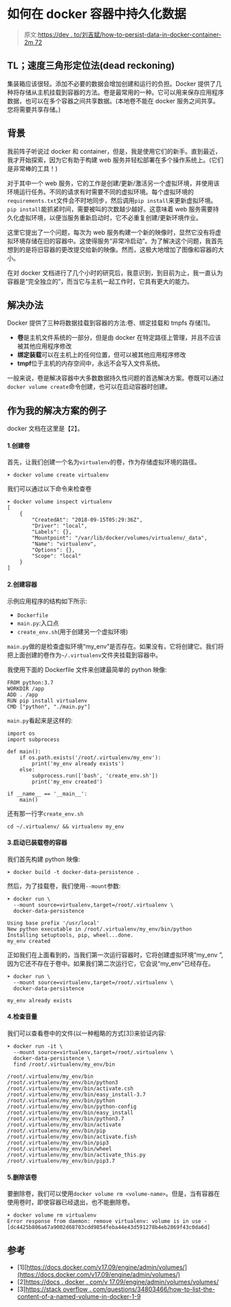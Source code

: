 # 如何在 docker 容器中持久化数据

> 原文:[https://dev . to/刘吉斌/how-to-persist-data-in-docker-container-2m 72](https://dev.to/jibinliu/how-to-persist-data-in-docker-container-2m72)

## TL；速度三角形定位法(dead reckoning)

集装箱应该很轻。添加不必要的数据会增加创建和运行的负担。Docker 提供了几种将存储从主机挂载到容器的方法。卷是最常用的一种。它可以用来保存应用程序数据，也可以在多个容器之间共享数据。(本地卷不能在 docker 服务之间共享。您将需要共享存储。)

## 背景

我前阵子听说过 docker 和 container，但是，我是使用它们的新手。直到最近，我才开始探索，因为它有助于构建 web 服务并轻松部署在多个操作系统上。(它们是非常棒的工具！)

对于其中一个 web 服务，它的工作是创建/更新/激活另一个虚拟环境，并使用该环境运行任务。不同的请求有时需要不同的虚拟环境。每个虚拟环境的`requirements.txt`文件会不时地同步，然后调用`pip install`来更新虚拟环境。`pip install`能抓紧时间，需要被叫的次数越少越好。这意味着 web 服务需要持久化虚拟环境，以便当服务重新启动时，它不必重复创建/更新环境作业。

这里它提出了一个问题，每次为 web 服务构建一个新的映像时，显然它没有将虚拟环境存储在旧的容器中。这使得服务“非常冷启动”。为了解决这个问题，我首先想到的是将旧容器的更改提交给新的映像。然而，这极大地增加了图像和容器的大小。

在对 docker 文档进行了几个小时的研究后，我意识到，到目前为止，我一直认为容器是“完全独立的”，而当它与主机一起工作时，它具有更大的能力。

## 解决办法

Docker 提供了三种将数据挂载到容器的方法:卷、绑定挂载和 tmpfs 存储[1]。

*   **卷**是主机文件系统的一部分，但是由 docker 在特定路径上管理，并且不应该被其他应用程序修改
*   **绑定装载**可以在主机上的任何位置，但可以被其他应用程序修改
*   **tmpf**位于主机的内存空间中，永远不会写入文件系统。

一般来说，卷是解决容器中大多数数据持久性问题的首选解决方案。卷既可以通过`docker volume create`命令创建，也可以在启动容器时创建。

## 作为我的解决方案的例子

docker 文档在这里是【2】。

#### 1.创建卷

首先，让我们创建一个名为`virtualenv`的卷，作为存储虚拟环境的路径。

```
➤ docker volume create virtualenv 
```

我们可以通过以下命令来检查卷

```
➤ docker volume inspect virtualenv
[
    {
        "CreatedAt": "2018-09-15T05:29:36Z",
        "Driver": "local",
        "Labels": {},
        "Mountpoint": "/var/lib/docker/volumes/virtualenv/_data",
        "Name": "virtualenv",
        "Options": {},
        "Scope": "local"
    }
] 
```

#### 2.创建容器

示例应用程序的结构如下所示:

*   `Dockerfile`
*   `main.py`:入口点
*   `create_env.sh`(用于创建另一个虚拟环境)

`main.py`做的是检查虚拟环境“my_env”是否存在。如果没有，它将创建它。我们将把上面创建的卷作为`~/.virtualenv`文件夹挂载到容器中。

我使用下面的 Dockerfile 文件来创建最简单的 python 映像:

```
FROM python:3.7
WORKDIR /app
ADD . /app
RUN pip install virtualenv
CMD ["python", "./main.py"] 
```

`main.py`看起来是这样的:

```
import os
import subprocess

def main():
    if os.path.exists('/root/.virtualenv/my_env'):
        print('my_env already exists')
    else:
        subprocess.run(['bash', 'create_env.sh'])
        print('my_env created')

if __name__ == '__main__':
    main() 
```

还有那一行字`create_env.sh`

```
cd ~/.virtualenv/ && virtualenv my_env 
```

#### 3.启动已装载卷的容器

我们首先构建 python 映像:

```
➤ docker build -t docker-data-persistence . 
```

然后，为了挂载卷，我们使用`--mount`参数:

```
➤ docker run \
  --mount source=virtualenv,target=/root/.virtualenv \
  docker-data-persistence

Using base prefix '/usr/local'
New python executable in /root/.virtualenv/my_env/bin/python
Installing setuptools, pip, wheel...done.
my_env created 
```

正如我们在上面看到的，当我们第一次运行容器时，它将创建虚拟环境“my_env ”,因为它还不存在于卷中。如果我们第二次运行它，它会说“my_env”已经存在。

```
➤ docker run \
  --mount source=virtualenv,target=/root/.virtualenv \
  docker-data-persistence

my_env already exists 
```

#### 4.检查音量

我们可以查看卷中的文件(以一种粗略的方式[3])来验证内容:

```
➤ docker run -it \
  --mount source=virtualenv,target=/root/.virtualenv \
  docker-data-persistence \
  find /root/.virtualenv/my_env/bin

/root/.virtualenv/my_env/bin
/root/.virtualenv/my_env/bin/python3
/root/.virtualenv/my_env/bin/activate.csh
/root/.virtualenv/my_env/bin/easy_install-3.7
/root/.virtualenv/my_env/bin/python
/root/.virtualenv/my_env/bin/python-config
/root/.virtualenv/my_env/bin/easy_install
/root/.virtualenv/my_env/bin/python3.7
/root/.virtualenv/my_env/bin/activate
/root/.virtualenv/my_env/bin/pip
/root/.virtualenv/my_env/bin/activate.fish
/root/.virtualenv/my_env/bin/pip3
/root/.virtualenv/my_env/bin/wheel
/root/.virtualenv/my_env/bin/activate_this.py
/root/.virtualenv/my_env/bin/pip3.7 
```

#### 5.删除该卷

要删除卷，我们可以使用`docker volume rm <volume-name>`。但是，当有容器在使用卷时，即使容器已经退出，也不能删除卷。

```
➤ docker volume rm virtualenv
Error response from daemon: remove virtualenv: volume is in use - [dc4425b806a67a9002d68703cdd9854feba44e43d591278b4eb2869f43c0da6d] 
```

## 参考

*   [1][https://docs.docker.com/v17.09/engine/admin/volumes/](https://docs.docker.com/v17.09/engine/admin/volumes/)
*   [2][https://docs . docker . com/v 17.09/engine/admin/volumes/volumes/](https://docs.docker.com/v17.09/engine/admin/volumes/volumes/)
*   [3][https://stack overflow . com/questions/34803466/how-to-list-the-content-of-a-named-volume-in-docker-1-9](https://stackoverflow.com/questions/34803466/how-to-list-the-content-of-a-named-volume-in-docker-1-9)